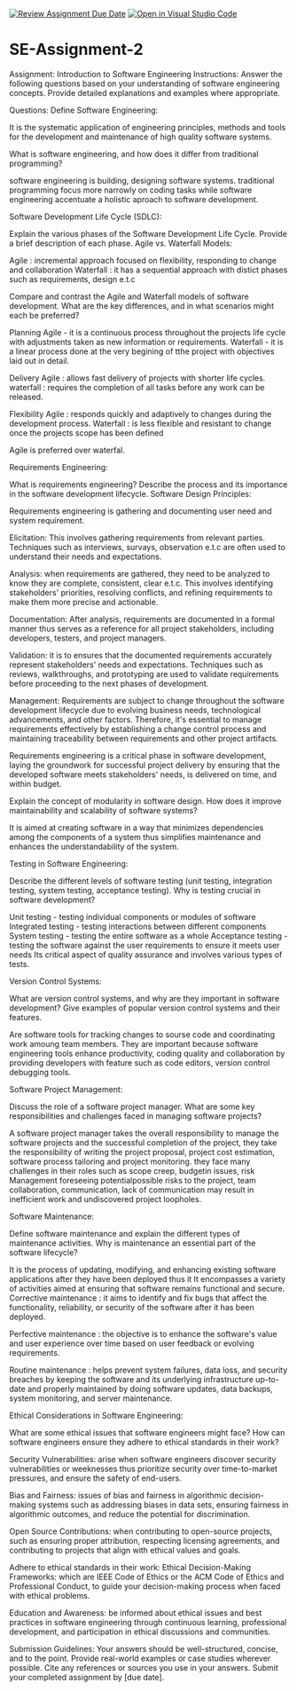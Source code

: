 [![Review Assignment Due Date](https://classroom.github.com/assets/deadline-readme-button-24ddc0f5d75046c5622901739e7c5dd533143b0c8e959d652212380cedb1ea36.svg)](https://classroom.github.com/a/-ucQIGTc)
[![Open in Visual Studio Code](https://classroom.github.com/assets/open-in-vscode-718a45dd9cf7e7f842a935f5ebbe5719a5e09af4491e668f4dbf3b35d5cca122.svg)](https://classroom.github.com/online_ide?assignment_repo_id=15240421&assignment_repo_type=AssignmentRepo)
# SE-Assignment-2
Assignment: Introduction to Software Engineering
Instructions:
Answer the following questions based on your understanding of software engineering concepts. Provide detailed explanations and examples where appropriate.

Questions:
Define Software Engineering:

It is the systematic application of engineering principles, methods and tools for the development and maintenance of high quality software systems.

What is software engineering, and how does it differ from traditional programming?

software engineering is building, designing software systems. traditional programming focus more narrowly on coding tasks while software engineering accentuate a holistic aproach to software development.

Software Development Life Cycle (SDLC):

Explain the various phases of the Software Development Life Cycle. Provide a brief description of each phase.
Agile vs. Waterfall Models:

Agile     : incremental approach focused on flexibility, responding to change and collaboration
Waterfall : it has a sequential approach with distict phases such as requirements, design e.t.c


Compare and contrast the Agile and Waterfall models of software development. What are the key differences, and in what scenarios might each be preferred?

Planning
Agile - it is a continuous process throughout the projects  life cycle with adjustments taken as new         information or requirements.
Waterfall - it is a linear process done at the very begining of tthe project with objectives laid out in detail.

Delivery
Agile : allows fast delivery of projects with shorter life cycles.
waterfall : requires the completion of all tasks before any work can be released.

Flexibility
Agile : responds quickly and adaptively to changes during  the development process.
Waterfall : is less flexible and resistant to change once the projects scope has been defined

Agile is preferred over waterfal.

Requirements Engineering:



What is requirements engineering? Describe the process and its importance in the software development lifecycle.
Software Design Principles:

Requirements engineering is gathering and documenting user need and system requirement.

Elicitation: This involves gathering requirements from relevant parties. Techniques such as interviews, survays, observation e.t.c are often used to understand their needs and expectations.

Analysis: when requirements are gathered, they need to be analyzed to know they are complete, consistent, clear e.t.c. This involves identifying stakeholders' priorities, resolving conflicts, and refining requirements to make them more precise and actionable.

Documentation: After analysis, requirements are documented in a formal manner thus serves as a reference for all project stakeholders, including developers, testers, and project managers. 

Validation: it is to ensures that the documented requirements accurately represent stakeholders' needs and expectations. Techniques such as reviews, walkthroughs, and prototyping are used to validate requirements before proceeding to the next phases of development.

Management: Requirements are subject to change throughout the software development lifecycle due to evolving business needs, technological advancements, and other factors. Therefore, it's essential to manage requirements effectively by establishing a change control process and maintaining traceability between requirements and other project artifacts.

Requirements engineering is a critical phase in software development, laying the groundwork for successful project delivery by ensuring that the developed software meets stakeholders' needs, is delivered on time, and within budget.

Explain the concept of modularity in software design. How does it improve maintainability and scalability of software systems?

It is aimed at creating software in a way that minimizes dependencies among the components of a system thus simplifies maintenance and enhances the understandability of the system.

Testing in Software Engineering:

Describe the different levels of software testing (unit testing, integration testing, system testing, acceptance testing). Why is testing crucial in software development?

Unit testing - testing individual components or modules of software
Integrated testing - testing interactions between different components
System testing - testing the entire software as a whole
Acceptance testing - testing the software against the user requirements to ensure it meets user needs
 Its critical aspect of quality assurance and involves various types of tests.


Version Control Systems:

What are version control systems, and why are they important in software development? Give examples of popular version control systems and their features.

Are software tools for tracking changes to sourse code and coordinating work amoung team members.
They are important because software engineering tools enhance productivity, coding quality and collaboration by providing developers with feature such as code editors, version control debugging tools.

Software Project Management:

Discuss the role of a software project manager. What are some key responsibilities and challenges faced in managing software projects?

A software project manager takes the overall responsibility to manage the software projects and the successful completion of the project, they take the responsibility of writing the project proposal, project cost estimation, software process tailoring and project monitoring.
they face many challenges in their roles such as scope creep, budgetin issues, risk Management foreseeing potentialpossible risks to the project, team collaboration, communication, lack of communication may result in inefficient work and undiscovered project loopholes.

Software Maintenance:


Define software maintenance and explain the different types of maintenance activities. Why is maintenance an essential part of the software lifecycle?

It is the process of updating, modifying, and enhancing existing software applications after they have been deployed thus it It encompasses a variety of activities aimed at ensuring that software remains functional and secure.
Corrective maintenance : it aims to identify and fix bugs that affect the functionality, reliability, or security of the software after it has been deployed.

Perfective maintenance : the objective is to enhance the software's value and user experience over time based on user feedback or evolving requirements.

Routine maintenance : helps prevent system failures, data loss, and security breaches by keeping the software and its underlying infrastructure up-to-date and properly maintained by doing software updates, data backups, system monitoring, and server maintenance.



Ethical Considerations in Software Engineering:

What are some ethical issues that software engineers might face? How can software engineers ensure they adhere to ethical standards in their work?

Security Vulnerabilities: arise when software engineers discover security vulnerabilities or weeknesses thus  prioritize security over time-to-market pressures, and ensure the safety of end-users.

Bias and Fairness: issues of bias and fairness in algorithmic decision-making systems such as addressing biases in data sets, ensuring fairness in algorithmic outcomes, and reduce the potential for discrimination.

Open Source Contributions: when contributing to open-source projects, such as ensuring proper attribution, respecting licensing agreements, and contributing to projects that align with ethical values and goals.

Adhere to ethical standards in their work:
Ethical Decision-Making Frameworks: which are IEEE Code of Ethics or the ACM Code of Ethics and Professional Conduct, to guide your decision-making process when faced with ethical problems.

Education and Awareness: be informed about ethical issues and best practices in software engineering through continuous learning, professional development, and participation in ethical discussions and communities.

Submission Guidelines:
Your answers should be well-structured, concise, and to the point.
Provide real-world examples or case studies wherever possible.
Cite any references or sources you use in your answers.
Submit your completed assignment by [due date].
